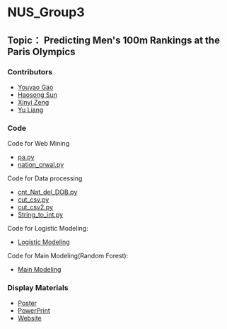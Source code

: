# NUS_Group3

## Topic： Predicting Men's 100m Rankings at the Paris Olympics

### Contributors
- [Youyao Gao](contributors/YouyaoGao.md)
- [Haosong Sun](contributors/HaosongSun.md)
- [Xinyi Zeng](contributors/XinyiZeng.md)
- [Yu Liang](contributors/YuLiang.md)

### Code
Code for Web Mining
- [pa.py](src/crawl/pa.py)
- [nation_crwal.py](src/crawl/nation_crawl.py)

Code for Data processing
- [cnt_Nat_del_DOB.py](src/data_processing/cnt_Nat_del_DOB.py)
- [cut_csv.py](src/data_processing/cut_csv.py)
- [cut_csv2.py](src/data_processing/cut_csv2.py)
- [String_to_int.py](src/data_processing/String_to_int.py)

Code for Logistic Modeling:
- [Logistic Modeling](src/logicRegression_model/main.py)

Code for Main Modeling(Random Forest):
- [Main Modeling](src/main_model/main.py)


### Display Materials
- [Poster](docs/SWS3023_03.pdf)
- [PowerPrint](docs/pre.pptx)
- [Website](Web/app.py)
